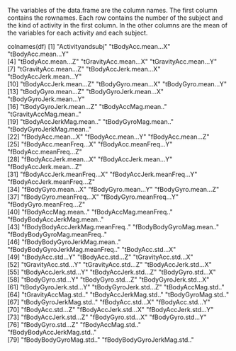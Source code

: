 The variables of the data.frame are the column names. The first column contains the rownames.
Each row contains the number of the subject and the kind of activity in the first column. In the other
columns are the mean of the variables for  each activity and each subject.

 colnames(df)
 [1] "Activityandsubj"                 "tBodyAcc.mean...X"               "tBodyAcc.mean...Y"              
 [4] "tBodyAcc.mean...Z"               "tGravityAcc.mean...X"            "tGravityAcc.mean...Y"           
 [7] "tGravityAcc.mean...Z"            "tBodyAccJerk.mean...X"           "tBodyAccJerk.mean...Y"          
[10] "tBodyAccJerk.mean...Z"           "tBodyGyro.mean...X"              "tBodyGyro.mean...Y"             
[13] "tBodyGyro.mean...Z"              "tBodyGyroJerk.mean...X"          "tBodyGyroJerk.mean...Y"         
[16] "tBodyGyroJerk.mean...Z"          "tBodyAccMag.mean.."              "tGravityAccMag.mean.."          
[19] "tBodyAccJerkMag.mean.."          "tBodyGyroMag.mean.."             "tBodyGyroJerkMag.mean.."        
[22] "fBodyAcc.mean...X"               "fBodyAcc.mean...Y"               "fBodyAcc.mean...Z"              
[25] "fBodyAcc.meanFreq...X"           "fBodyAcc.meanFreq...Y"           "fBodyAcc.meanFreq...Z"          
[28] "fBodyAccJerk.mean...X"           "fBodyAccJerk.mean...Y"           "fBodyAccJerk.mean...Z"          
[31] "fBodyAccJerk.meanFreq...X"       "fBodyAccJerk.meanFreq...Y"       "fBodyAccJerk.meanFreq...Z"      
[34] "fBodyGyro.mean...X"              "fBodyGyro.mean...Y"              "fBodyGyro.mean...Z"             
[37] "fBodyGyro.meanFreq...X"          "fBodyGyro.meanFreq...Y"          "fBodyGyro.meanFreq...Z"         
[40] "fBodyAccMag.mean.."              "fBodyAccMag.meanFreq.."          "fBodyBodyAccJerkMag.mean.."     
[43] "fBodyBodyAccJerkMag.meanFreq.."  "fBodyBodyGyroMag.mean.."         "fBodyBodyGyroMag.meanFreq.."    
[46] "fBodyBodyGyroJerkMag.mean.."     "fBodyBodyGyroJerkMag.meanFreq.." "tBodyAcc.std...X"               
[49] "tBodyAcc.std...Y"                "tBodyAcc.std...Z"                "tGravityAcc.std...X"            
[52] "tGravityAcc.std...Y"             "tGravityAcc.std...Z"             "tBodyAccJerk.std...X"           
[55] "tBodyAccJerk.std...Y"            "tBodyAccJerk.std...Z"            "tBodyGyro.std...X"              
[58] "tBodyGyro.std...Y"               "tBodyGyro.std...Z"               "tBodyGyroJerk.std...X"          
[61] "tBodyGyroJerk.std...Y"           "tBodyGyroJerk.std...Z"           "tBodyAccMag.std.."              
[64] "tGravityAccMag.std.."            "tBodyAccJerkMag.std.."           "tBodyGyroMag.std.."             
[67] "tBodyGyroJerkMag.std.."          "fBodyAcc.std...X"                "fBodyAcc.std...Y"               
[70] "fBodyAcc.std...Z"                "fBodyAccJerk.std...X"            "fBodyAccJerk.std...Y"           
[73] "fBodyAccJerk.std...Z"            "fBodyGyro.std...X"               "fBodyGyro.std...Y"              
[76] "fBodyGyro.std...Z"               "fBodyAccMag.std.."               "fBodyBodyAccJerkMag.std.."      
[79] "fBodyBodyGyroMag.std.."          "fBodyBodyGyroJerkMag.std.."    
